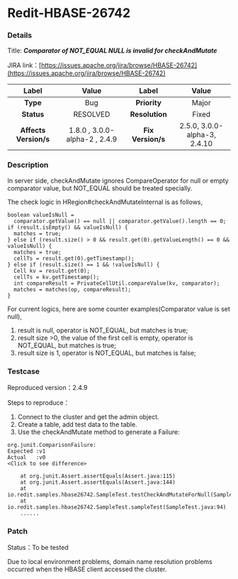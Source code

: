 # Redit-HBASE-26742

### Details

Title: ***Comparator of NOT_EQUAL NULL is invalid for checkAndMutate***

JIRA link：[https://issues.apache.org/jira/browse/HBASE-26742](https://issues.apache.org/jira/browse/HBASE-26742)

|         Label         |        Value        |      Label      |         Value          |
|:---------------------:|:-------------------:|:---------------:|:----------------------:|
|       **Type**        |         Bug         |  **Priority**   |         Major          |
|      **Status**       |      RESOLVED       | **Resolution**  |         Fixed          |
| **Affects Version/s** | 1.8.0 , 3.0.0-alpha-2 , 2.4.9 | **Fix Version/s** | 2.5.0, 3.0.0-alpha-3, 2.4.10 |

### Description

In server side, checkAndMutate ignores CompareOperator for null or empty comparator value, but NOT_EQUAL should be treated specially.

The check logic in HRegion#checkAndMutateInternal is as follows,

```
boolean valueIsNull =
  comparator.getValue() == null || comparator.getValue().length == 0;
if (result.isEmpty() && valueIsNull) {
  matches = true;
} else if (result.size() > 0 && result.get(0).getValueLength() == 0 && valueIsNull) {
  matches = true;
  cellTs = result.get(0).getTimestamp();
} else if (result.size() == 1 && !valueIsNull) {
  Cell kv = result.get(0);
  cellTs = kv.getTimestamp();
  int compareResult = PrivateCellUtil.compareValue(kv, comparator);
  matches = matches(op, compareResult);
}
```

For current logics, here are some  counter examples(Comparator value is set null),

1. result is null, operator is NOT_EQUAL, but matches is true;
2. result size >0, the value of the first cell is empty, operator is NOT_EQUAL, but matches is true;
3. result size is 1, operator is NOT_EQUAL, but matches is false;

### Testcase

Reproduced version：2.4.9

Steps to reproduce：
1. Connect to the cluster and get the admin object. 
2. Create a table, add test data to the table.
4. Use the checkAndMutate method to generate a Failure:
```
org.junit.ComparisonFailure: 
Expected :v1
Actual   :v0
<Click to see difference>

	at org.junit.Assert.assertEquals(Assert.java:115)
	at org.junit.Assert.assertEquals(Assert.java:144)
	at io.redit.samples.hbase26742.SampleTest.testCheckAndMutateForNull(SampleTest.java:113)
	at io.redit.samples.hbase26742.SampleTest.sampleTest(SampleTest.java:94)
	......
```

### Patch 

Status：To be tested

Due to local environment problems, domain name resolution problems occurred when the HBASE client accessed the cluster.

